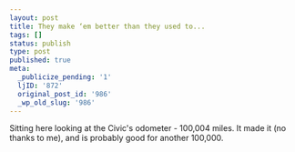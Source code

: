 ```yaml
---
layout: post
title: They make ‘em better than they used to...
tags: []
status: publish
type: post
published: true
meta:
  _publicize_pending: '1'
  ljID: '872'
  original_post_id: '986'
  _wp_old_slug: '986'
---
```

Sitting here looking at the Civic's odometer - 100,004 miles.  It made it (no thanks to me), and is probably good for another 100,000.
